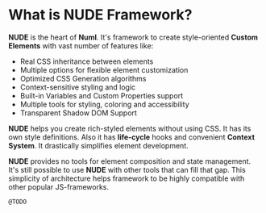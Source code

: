 # What is NUDE Framework?

**NUDE** is the heart of **Numl**. It's framework to create style-oriented **Custom Elements** with vast number of features like:

* Real CSS inheritance between elements
* Multiple options for flexible element customization
* Optimized CSS Generation algorithms
* Context-sensitive styling and logic
* Built-in Variables and Custom Properties support
* Multiple tools for styling, coloring and accessibility
* Transparent Shadow DOM Support

**NUDE** helps you create rich-styled elements without using CSS. It has its own style definitions. Also it has **life-cycle** hooks and convenient **Context System**. It drastically simplifies element development.

**NUDE** provides no tools for element composition and state management. It's still possible to use **NUDE** with other tools that can fill that gap. This simplicity of architecture helps framework to be highly compatible with other popular JS-frameworks.

`@TODO`
